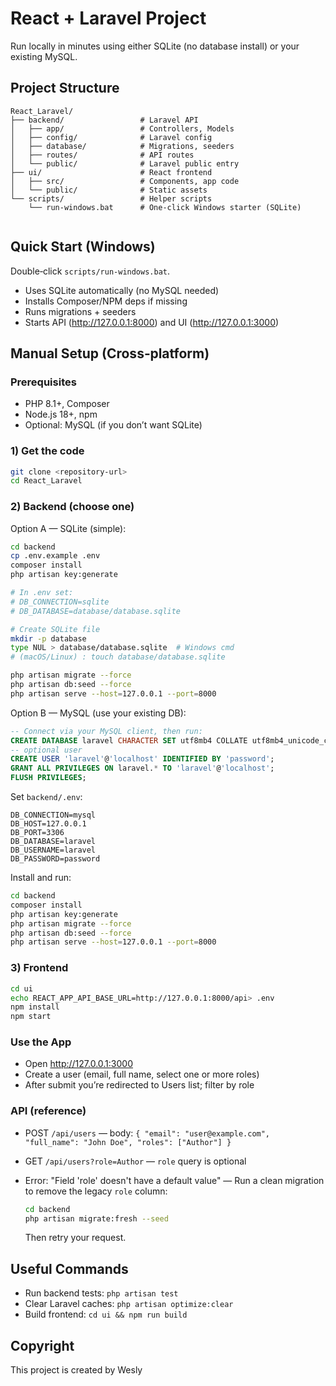 # React + Laravel Project

Run locally in minutes using either SQLite (no database install) or your existing MySQL.

## Project Structure

```
React_Laravel/
├── backend/                 # Laravel API
│   ├── app/                 # Controllers, Models
│   ├── config/              # Laravel config
│   ├── database/            # Migrations, seeders
│   ├── routes/              # API routes
│   └── public/              # Laravel public entry
├── ui/                      # React frontend
│   ├── src/                 # Components, app code
│   └── public/              # Static assets
└── scripts/                 # Helper scripts
    └── run-windows.bat      # One-click Windows starter (SQLite)
    
```

## Quick Start (Windows)

Double‑click `scripts/run-windows.bat`.
- Uses SQLite automatically (no MySQL needed)
- Installs Composer/NPM deps if missing
- Runs migrations + seeders
- Starts API (http://127.0.0.1:8000) and UI (http://127.0.0.1:3000)

## Manual Setup (Cross‑platform)

### Prerequisites
- PHP 8.1+, Composer
- Node.js 18+, npm
- Optional: MySQL (if you don’t want SQLite)

### 1) Get the code
```bash
git clone <repository-url>
cd React_Laravel
```

### 2) Backend (choose one)

Option A — SQLite (simple):
```bash
cd backend
cp .env.example .env
composer install
php artisan key:generate

# In .env set:
# DB_CONNECTION=sqlite
# DB_DATABASE=database/database.sqlite

# Create SQLite file
mkdir -p database
type NUL > database/database.sqlite  # Windows cmd
# (macOS/Linux) : touch database/database.sqlite

php artisan migrate --force
php artisan db:seed --force
php artisan serve --host=127.0.0.1 --port=8000
```

Option B — MySQL (use your existing DB):
```sql
-- Connect via your MySQL client, then run:
CREATE DATABASE laravel CHARACTER SET utf8mb4 COLLATE utf8mb4_unicode_ci;
-- optional user
CREATE USER 'laravel'@'localhost' IDENTIFIED BY 'password';
GRANT ALL PRIVILEGES ON laravel.* TO 'laravel'@'localhost';
FLUSH PRIVILEGES;
```
Set `backend/.env`:
```
DB_CONNECTION=mysql
DB_HOST=127.0.0.1
DB_PORT=3306
DB_DATABASE=laravel
DB_USERNAME=laravel
DB_PASSWORD=password
```
Install and run:
```bash
cd backend
composer install
php artisan key:generate
php artisan migrate --force
php artisan db:seed --force
php artisan serve --host=127.0.0.1 --port=8000
```

### 3) Frontend
```bash
cd ui
echo REACT_APP_API_BASE_URL=http://127.0.0.1:8000/api> .env
npm install
npm start
```

### Use the App
- Open http://127.0.0.1:3000
- Create a user (email, full name, select one or more roles)
- After submit you’re redirected to Users list; filter by role

### API (reference)
- POST `/api/users` — body:
  `{ "email": "user@example.com", "full_name": "John Doe", "roles": ["Author"] }`
- GET `/api/users?role=Author` — `role` query is optional

- Error: "Field 'role' doesn't have a default value" — Run a clean migration to remove the legacy `role` column:
  ```bash
  cd backend
  php artisan migrate:fresh --seed
  ```
  Then retry your request.

## Useful Commands

- Run backend tests: `php artisan test`
- Clear Laravel caches: `php artisan optimize:clear`
- Build frontend: `cd ui && npm run build`

## Copyright

This project is created by Wesly
